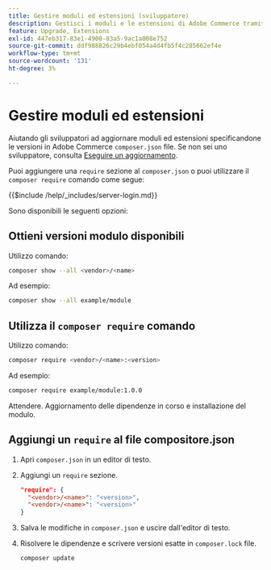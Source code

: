 ```yaml
---
title: Gestire moduli ed estensioni (sviluppatore)
description: Gestisci i moduli e le estensioni di Adobe Commerce tramite l’interfaccia della riga di comando e il gestore di pacchetti del Compositore.
feature: Upgrade, Extensions
exl-id: 447eb317-83e1-4900-83a5-9ac1a008e752
source-git-commit: ddf988826c29b4ebf054a4d4fb5f4c285662ef4e
workflow-type: tm+mt
source-wordcount: '131'
ht-degree: 3%

---
```


# Gestire moduli ed estensioni

Aiutando gli sviluppatori ad aggiornare moduli ed estensioni specificandone le versioni in Adobe Commerce `composer.json` file. Se non sei uno sviluppatore, consulta [Eseguire un aggiornamento](../implementation/perform-upgrade.md).

Puoi aggiungere una `require` sezione al `composer.json` o puoi utilizzare il `composer require` comando come segue:

{{$include /help/_includes/server-login.md}}

Sono disponibili le seguenti opzioni:

## Ottieni versioni modulo disponibili

Utilizzo comando:

```bash
composer show --all <vendor>/<name>
```

Ad esempio:

```bash
composer show --all example/module
```

## Utilizza il `composer require` comando

Utilizzo comando:

```bash
composer require <vendor>/<name>:<version>
```

Ad esempio:

```bash
composer require example/module:1.0.0
```

Attendere. Aggiornamento delle dipendenze in corso e installazione del modulo.

## Aggiungi un `require` al file compositore.json

1. Apri `composer.json` in un editor di testo.

1. Aggiungi un `require` sezione.

   ```json
   "require": {
     "<vendor>/<name>": "<version>",
     "<vendor>/<name>": "<version>"
   }
   ```

1. Salva le modifiche in `composer.json` e uscire dall&#39;editor di testo.

1. Risolvere le dipendenze e scrivere versioni esatte in `composer.lock` file.

   ```bash
   composer update
   ```
